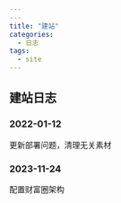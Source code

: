 ```yaml
---
---
title: "建站"
categories:
  - 日志
tags:
  - site
---
```


## 建站日志

### 2022-01-12

更新部署问题，清理无关素材

### 2023-11-24

配置财富圈架构
